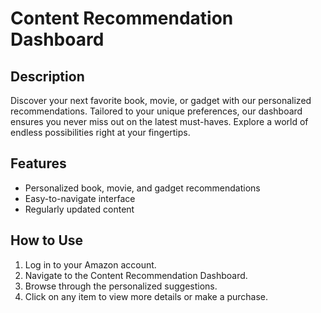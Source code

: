 # Content Recommendation Dashboard

## Description
Discover your next favorite book, movie, or gadget with our personalized recommendations. Tailored to your unique preferences, our dashboard ensures you never miss out on the latest must-haves. Explore a world of endless possibilities right at your fingertips.

## Features
- Personalized book, movie, and gadget recommendations
- Easy-to-navigate interface
- Regularly updated content

## How to Use
1. Log in to your Amazon account.
2. Navigate to the Content Recommendation Dashboard.
3. Browse through the personalized suggestions.
4. Click on any item to view more details or make a purchase.


